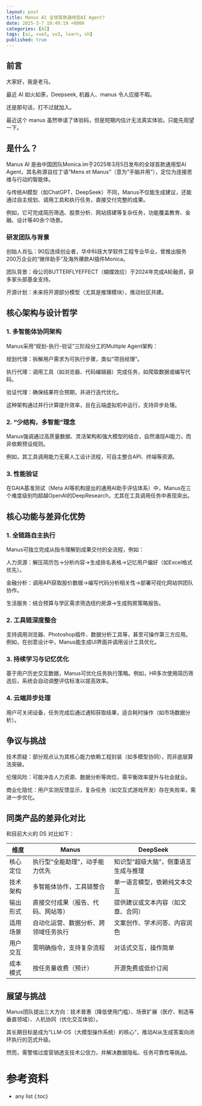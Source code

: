 ```yaml
---
layout: post
title: Manus AI 全球首款通用型AI Agent?
date: 2025-3-7 19:49:19 +0800
categories: [AI]
tags: [ai, vue3, vu3, learn, sh]
published: true
---
```


## 前言

大家好，我是老马。

最近 AI 如火如荼，Deepseek, 机器人、manus 令人应接不暇。

还是那句话，打不过就加入。

最近这个 manus 虽然申请了体验码，但是短期内估计无法真实体验。只能先观望一下。

## 是什么？

Manus AI 是由中国团队Monica.im于2025年3月5日发布的全球首款通用型AI Agent，其名称源自拉丁语“Mens et Manus”（意为“手脑并用”），定位为连接思维与行动的智能体。

与传统AI模型（如ChatGPT、DeepSeek）不同，Manus不仅能生成建议，还能通过自主规划、调用工具和执行任务，直接交付完整的成果。

例如，它可完成简历筛选、股票分析、网站搭建等复杂任务，功能覆盖教育、金融、设计等40余个场景。

### 研发团队与背景

创始人肖弘：90后连续创业者，华中科技大学软件工程专业毕业，曾推出服务200万企业的“微伴助手”及海外爆款AI插件Monica。  

团队背景：母公司BUTTERFLYEFFECT（蝴蝶效应）于2024年完成A轮融资，获多家头部基金支持。  

开源计划：未来将开源部分模型（尤其是推理模块），推动社区共建。

## 核心架构与设计哲学

### 1. 多智能体协同架构  

Manus采用“规划-执行-验证”三阶段分工的Multiple Agent架构：

规划代理：拆解用户需求为可执行步骤，类似“项目经理”。  

执行代理：调用工具（如浏览器、代码编辑器）完成任务，如爬取数据或编写代码。 

验证代理：确保结果符合预期，并进行迭代优化。  

这种架构通过并行计算提升效率，且在云端虚拟机中运行，支持异步处理。

### 2. “少结构，多智能”理念  

Manus强调通过高质量数据、灵活架构和强大模型的结合，自然涌现AI能力，而非依赖预设规则。
   
例如，其工具调用能力无需人工设计流程，可自主整合API、终端等资源。

### 3. 性能验证  

在GAIA基准测试（Meta AI等机构提出的通用AI助手评估体系）中，Manus在三个难度级别均超越OpenAI的DeepResearch，尤其在工具调用任务中表现突出。

## 核心功能与差异化优势

### 1. 全链路自主执行  

Manus可独立完成从指令理解到成果交付的全流程，例如：  

人力资源：解压简历包→分析内容→生成排名表格→记忆用户偏好（如Excel格式优先）。  

金融分析：调用API获取股价数据→编写代码分析相关性→部署可视化网站供团队协作。  

生活服务：结合预算与学区需求筛选纽约房源→生成购房策略报告。

### 2. 工具链深度整合  

支持调用浏览器、Photoshop插件、数据分析工具等，甚至可操作第三方应用。例如，在创意设计中，Manus能生成UI界面并调用设计工具优化。

### 3. 持续学习与记忆优化  

基于用户历史交互数据，Manus可优化任务执行策略。例如，HR多次使用简历筛选后，系统会自动调整评估标准以提高效率。

### 4. 云端异步处理  

用户可关闭设备，任务完成后通过通知获取结果，适合耗时操作（如市场数据分析）。

## 争议与挑战  

技术质疑：部分观点认为其核心能力依赖工程封装（如多模型协同），而非底层算法突破。  

伦理风险：可能冲击人力资源、数据分析等岗位，需平衡效率提升与社会就业。  

商业化隐忧：用户实测反馈显示，复杂任务（如交互式游戏开发）存在失败率，需进一步优化。

## 同类产品的差异化对比

和目前大火的 DS 对比如下：

| 维度       | Manus                                | DeepSeek                          |  
|----------------|------------------------------------------|----------------------------------------|  
| 核心定位   | 执行型“全能助理”，动手能力优先           | 知识型“超级大脑”，侧重语言生成与推理   |  
| 技术架构   | 多智能体协作，工具链整合                 | 单一语言模型，依赖纯文本交互           |  
| 输出形式   | 直接交付成果（报告、代码、网站等）       | 提供建议或文本内容（如文章、合同）     |  
| 适用场景   | 自动化运营、数据分析、跨领域任务执行     | 文案创作、学术问答、内容润色           |  
| 用户交互   | 需明确指令，支持复杂流程                 | 对话式交互，操作简单                   |  
| 成本模式   | 按任务量收费（预计）                     | 开源免费或低价订阅                     |  


## 展望与挑战

Manus团队提出三大方向：技术普惠（降低使用门槛）、场景扩展（医疗、制造等垂直领域）、人机协同（优化交互体验）。

其长期目标是成为“LLM-OS（大模型操作系统）的核心”，推动AI从生成答案向闭环执行的范式升级。

然而，需警惕过度营销透支技术公信力，并解决数据隐私、任务可靠性等挑战。

# 参考资料

* any list
{:toc}
